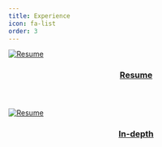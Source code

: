 ```yaml
---
title: Experience
icon: fa-list
order: 3
---
```


<div class="row">
    <div class="4u 12u$(mobile)">
      <div class="item">
        <a href="resume.html" class="image fit"><img src="{{ 'assets/images/undraw_Online_cv_re_gn0a.png' | relative_url }}" alt="Resume" />
          <header>
            <h3>Resume</h3>
          </header>
        </a>
      </div>
    </div>
    <div class="4u 12u$(mobile)">
      <div class="item">
        <a href="in-depth.html" class="image fit"><img src="{{ 'assets/images/undraw_Detailed_information_re_qmuc.png' | relative_url }}" alt="Resume" />
          <header>
            <h3>In-depth</h3>
          </header>
        </a>
      </div>
    </div>
</div>
